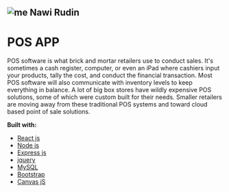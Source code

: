 ![me](https://drive.google.com/file/d/1F8vBxkAB4uML7FDc62zDQZMbtbyYQk6G/view?usp=sharing)
Nawi Rudin
---
# POS APP

POS software is what brick and mortar retailers use to conduct sales. It's sometimes a cash register, computer, or even an iPad where cashiers input your products, tally the cost, and conduct the financial transaction. Most POS software will also communicate with inventory levels to keep everything in balance. A lot of big box stores have wildly expensive POS solutions, some of which were custom built for their needs. Smaller retailers are moving away from these traditional POS systems and toward cloud based point of sale solutions. 

**Built with:**
* [React js](https://reactjs.org/)
* [Node js](https://nodejs.org/en/)
* [Express js](https://expressjs.com/)
* [jquery](https://jquery.com/)
* [MySQL](https://www.mysql.com/)
* [Bootstrap](https://getbootstrap.com/)
* [Canvas jS](https://canvasjs.com/)
  